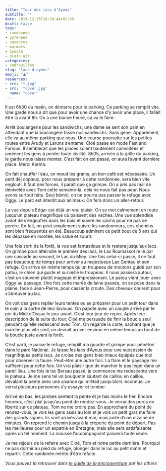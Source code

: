```yaml
---
title: "Tour des lacs d’Ayous"
subtitle: ""
date: 2019-12-15T18:24:44+01:00
draft: false
tags: 
- randonnee
- pyrenees
- vacances
- marmots
- boucle
- plein air
categories:
- vadrouilles
slug: "lacs-d-ayous"
emoji: "⛰"
resources:
- src: "*.jpg"
- src:  "cover.jpg"
  name: "cover"
---
```


Il est 6h30 du matin, on démarre pour le parking. Ce parking se remplit vite. Une garde nous a dit que pour avoir une chance d’y avoir une place, il fallait être la avant 8h. On a une bonne heure, ca va le faire.


Arrêt boulangerie pour les sandwichs, une dame se sert son pain en attendant que la boulangère fasse nos sandwichs. Sans gêne. Apparement, elle va au même parking que nous. Une course poursuite sur les petites routes entre Arudy et Laruns s’entame. Cloé passe en mode Fast and Furious. Il semblerait que les places soient hautement convoitées et amènent les gens à perdre toute civilité. 8h05, arrivée à la grille du parking, le garde nous laisse monter. C’est fait on est passé, on aura l’avant dernière place. Merci Karma.


On fait chauffer l’eau, on moud les grains, un bon café est nécessaire. Un petit déj copieux, pour nous préparer à cette randonnée, sera bien vite englouti. Il faut des forces, il paraît que ça grimpe. On a pris pas mal de dénivelée avec Tom cette semaine-là, cela ne nous fait pas peur. Nous avons surtout hâte. Seul bémol, on ne pourra pas passer le refuge avec Oggy. Le parc est interdit aux animaux. On fera donc un aller-retour.


La vue depuis Edgar est déjà un vrai plaisir. On se met calmement en route jusqu’un plateau magnifique où paissent des vaches. Une vue splendide avant de s’engoufrer dans les bois et suivre les cairns pour ne pas se perdre. En fait, on peut simplement suivre les randonneurs, ces chemins sont bien fréquentés en été. Beaucoup admirent ce petit bout de 5 ans qui les dépasse en montée, les salue et sourit.


Une fois sorti de la forêt, la vue est fantastique et le restera jusqu’aux lacs. On grimpe pour atteindre le premier des lacs, le Lac Roumassot relié par une cascade au second, le Lac du Miey. Une fois celui-ci passé, il ne faut pas beaucoup de temps pour arriver au majestueux Lac Gentau et son refuge. On arrive en même temps qu’un troupeau de moutons guidé par son patou, le chien qui guide et surveille le troupeau. Il nous passera autour, c’est un souvenir plutôt magique et impressionant. Le patou vient jouer avec Oggy au passage. Une fois cette marée de laine passée, on se pose dans la plaine, face à Jean-Pierre, pour casser la croute. Des chevaux courent pour s’abreuver au lac.


On voit des gens replier leurs tentes ou se préparer pour un petit tour dans le coin à la sortie de leur bivouac. On papote avec un couple arrivé par le pic du Midi d’Ossau le jour avant. C’est leur jour de repos. Après leur description de la suite du tour, Cloé me persuade de finir la boucle seul pendant qu’elle redescend avec Tom. On regarde la carte, sachant que je marche plus vite seul, on devrait arriver environ en même temps au bout de la boucle juste avant la forêt.


C’est parti, je passe le refuge, remplit ma gourde et grimpe pour pénétrer dans le parc National. Je laisse les lacs d’Ayous pour une succession de magnifiques petits lacs. Je croise des gens bien mieux équipés que moi pour observer la faune. Peut-être une autre fois. La flore et le paysage me suffisent pour cette fois. Un vrai plaisir que de marcher le pas léger dans un pareil lieu. Une fois le lac Bersau passé, je commence ma redescente vers le plateau. Je me sens tel un bouquetin sautant de caillou en caillou, dévalant la pente avec une aisance qui m’était jusqu’alors inconnue. Je verrai plusieurs personnes s’y essayer et tomber.


Arrivé en bas, les jambes sentent la pente et je fais moins le fier. Encore heureux, c’est plat jusqu’au point de rendez-vous. Je verrai des porcs en liberté sur ce plateau. Tom ne me croira pas. En approchant du point de rendez-vous, je vois les gens assis au loin et je vois un petit gars me faire des grands signes. Ils sont arrivés avant moi, mais juste d’une dizaine de minutes. On reprend le chemin jusqu’à la crèperie du point de départ. Pas les meilleures pour un expatrié en Bretagne, mais elle sera satisfaisante après un tel moment. La mousse l’accompagnant passera toute seule.


Je me réjouis de le refaire avec Cloé, Tom et notre petite dernière. Pourquoi ne pas dormir au pied du refuge, plonger dans le lac au petit matin et repartir. Cette randonée mérite d’être refaite.


*Vous pouvez la retrouver dans [le guide de la microaventure](https://www.lesothers.com/guide-microaventure-france) par les others*